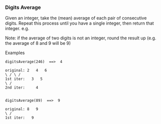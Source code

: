### Digits Average

Given an integer, take the (mean) average of each pair of consecutive digits. Repeat this process until you have a single integer, then return that integer. e.g.

Note: if the average of two digits is not an integer, round the result up (e.g. the average of 8 and 9 will be 9)

Examples
````
digitsAverage(246)  ==>  4

original: 2   4   6
\ / \ /
1st iter:   3   5
\ /
2nd iter:     4


digitsAverage(89)  ==>  9

original: 8   9
\ /
1st iter:   9